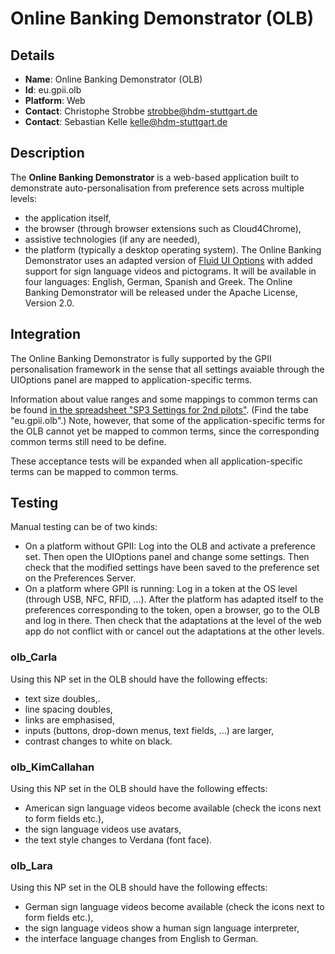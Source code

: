 # Online Banking Demonstrator (OLB)

## Details

* __Name__: Online Banking Demonstrator (OLB)
* __Id__: eu.gpii.olb
* __Platform__: Web
* __Contact__: Christophe Strobbe <strobbe@hdm-stuttgart.de>
* __Contact__: Sebastian Kelle <kelle@hdm-stuttgart.de>

## Description
The __Online Banking Demonstrator__ is a web-based application built to demonstrate 
auto-personalisation from preference sets across multiple levels:
 * the application itself,
 * the browser (through browser extensions such as Cloud4Chrome),
 * assistive technologies (if any are needed),
 * the platform (typically a desktop operating system).
The Online Banking Demonstrator uses an adapted version of 
[Fluid UI Options](http://wiki.fluidproject.org/display/Infusion14/UI+Options)
with added support for sign language videos and pictograms.
It will be available in four languages: English, German, Spanish and Greek.
The Online Banking Demonstrator will be released under the Apache License, Version 2.0.

## Integration
The Online Banking Demonstrator is fully supported by the GPII personalisation framework
in the sense that all settings avaiable through the UIOptions panel are mapped to application-specific terms.

Information about value ranges and some mappings to common terms can be found [in the spreadsheet "SP3 Settings for 2nd pilots"](https://docs.google.com/spreadsheet/ccc?key=0AppduB_JZh5EdDRYT1pmOTc5eUpNbkpMckhacUVxWXc&usp=drive_web#gid=31).
(Find the tabe "eu.gpii.olb".)
Note, however, that some of the application-specific terms for the OLB cannot yet be mapped to common terms, since the corresponding common terms still need to be define.

These acceptance tests will be expanded when all application-specific terms can be mapped to common terms. 

## Testing
Manual testing can be of two kinds:
 * On a platform without GPII: Log into the OLB and activate a preference set. Then open the UIOptions panel and change some settings. 
 Then check that the modified settings have been saved to the preference set on the Preferences Server.
 * On a platform where GPII is running: Log in a token at the OS level (through USB, NFC, RFID, ...). 
 After the platform has adapted itself to the preferences corresponding to the token, open a browser, go to the OLB and log in there.
 Then check that the adaptations at the level of the web app do not conflict with or cancel out the adaptations at the other levels.

### olb_Carla

Using this NP set in the OLB should have the following effects:

* text size doubles,.
* line spacing doubles,
* links are emphasised,
* inputs (buttons, drop-down menus, text fields, ...) are larger,
* contrast changes to white on black.

### olb_KimCallahan

Using this NP set in the OLB should have the following effects:

* American sign language videos become available (check the icons next to form fields etc.),
* the sign language videos use avatars,
* the text style changes to Verdana (font face).

### olb_Lara

Using this NP set in the OLB should have the following effects:

* German sign language videos become available (check the icons next to form fields etc.),
* the sign language videos show a human sign language interpreter,
* the interface language changes from English to German. 
